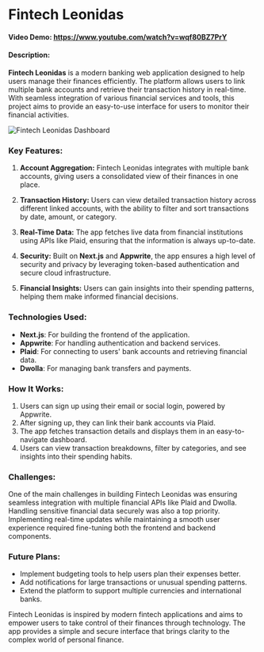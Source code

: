 # Fintech Leonidas

#### Video Demo: https://www.youtube.com/watch?v=wqf80BZ7PrY

#### Description:

**Fintech Leonidas** is a modern banking web application designed to help users manage their finances efficiently. The platform allows users to link multiple bank accounts and retrieve their transaction history in real-time. With seamless integration of various financial services and tools, this project aims to provide an easy-to-use interface for users to monitor their financial activities.

![Fintech Leonidas Dashboard](https://i.ibb.co/XygKnP8/Screenshot-2024-09-14-171449.png)

### Key Features:

1. **Account Aggregation:** 
   Fintech Leonidas integrates with multiple bank accounts, giving users a consolidated view of their finances in one place.

2. **Transaction History:** 
   Users can view detailed transaction history across different linked accounts, with the ability to filter and sort transactions by date, amount, or category.

3. **Real-Time Data:** 
   The app fetches live data from financial institutions using APIs like Plaid, ensuring that the information is always up-to-date.

4. **Security:** 
   Built on **Next.js** and **Appwrite**, the app ensures a high level of security and privacy by leveraging token-based authentication and secure cloud infrastructure. 

5. **Financial Insights:** 
   Users can gain insights into their spending patterns, helping them make informed financial decisions.

### Technologies Used:

- **Next.js**: For building the frontend of the application.
- **Appwrite**: For handling authentication and backend services.
- **Plaid**: For connecting to users' bank accounts and retrieving financial data.
- **Dwolla**: For managing bank transfers and payments.

### How It Works:

1. Users can sign up using their email or social login, powered by Appwrite.
2. After signing up, they can link their bank accounts via Plaid.
3. The app fetches transaction details and displays them in an easy-to-navigate dashboard.
4. Users can view transaction breakdowns, filter by categories, and see insights into their spending habits.

### Challenges:

One of the main challenges in building Fintech Leonidas was ensuring seamless integration with multiple financial APIs like Plaid and Dwolla. Handling sensitive financial data securely was also a top priority. Implementing real-time updates while maintaining a smooth user experience required fine-tuning both the frontend and backend components.

### Future Plans:

- Implement budgeting tools to help users plan their expenses better.
- Add notifications for large transactions or unusual spending patterns.
- Extend the platform to support multiple currencies and international banks.
  
Fintech Leonidas is inspired by modern fintech applications and aims to empower users to take control of their finances through technology. The app provides a simple and secure interface that brings clarity to the complex world of personal finance.
